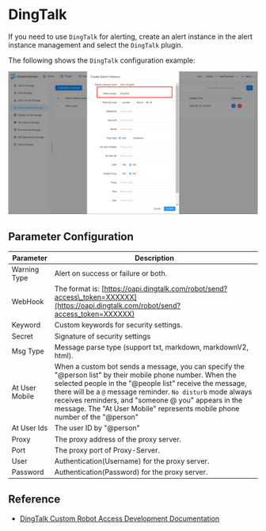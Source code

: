 # DingTalk

If you need to use `DingTalk` for alerting, create an alert instance in the alert instance management and select the `DingTalk` plugin.

The following shows the `DingTalk` configuration example:

![alert-dingtalk](../../../../img/new_ui/dev/alert/alert_dingtalk.png)

## Parameter Configuration

| **Parameter** | **Description** |
| --- | --- |
| Warning Type | Alert on success or failure or both. |
| WebHook | The format is: [https://oapi.dingtalk.com/robot/send?access\_token=XXXXXX](https://oapi.dingtalk.com/robot/send?access_token=XXXXXX) |
| Keyword | Custom keywords for security settings. |
| Secret | Signature of security settings   |
| Msg Type | Message parse type (support txt, markdown, markdownV2, html). |
| At User Mobile | When a custom bot sends a message, you can specify the "@person list" by their mobile phone number. When the selected people in the "@people list" receive the message, there will be a `@` message reminder. `No disturb` mode always receives reminders, and "someone @ you" appears in the message. The "At User Mobile" represents mobile phone number of the "@person" |
| At User Ids | The user ID by "@person" |
| Proxy | The proxy address of the proxy server. |
| Port | The proxy port of Proxy-Server. |
| User | Authentication(Username) for the proxy server. |
| Password | Authentication(Password) for the proxy server. |

## Reference

- [DingTalk Custom Robot Access Development Documentation](https://open.dingtalk.com/document/robots/custom-robot-access) 